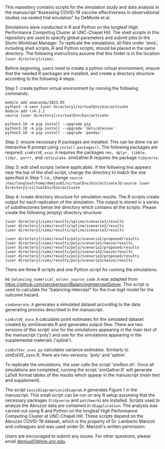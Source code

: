 This repository contains scripts for the simulation study and data analysis in the manuscript "Assessing COVID-19 vaccine effectiveness in observational studies via nested trial emulation" by DeMonte et al.

Simulations were conducted in R and Python on the longleaf High Performance Computing Cluster at UNC-Chapel Hill.  The shell scripts in this repository are used to specify global parameters and submit jobs to the Slurm Workload Manager.  To replicate the simulations, all files under 'sims', including shell scripts, R and Python scripts, should be placed in the same directory.  The following instructions assume that this folder is in the location ```[user directory]/sims/```.

Before beginning, users need to create a python virtual environment, ensure that the needed R packages are installed, and create a directory structure according to the following 4 steps. 

Step 1: create python virtual environment by running the following commands:

```
module add anaconda/2023.03
python3 -m venv [user directory]/virtualEnv/bin/activate
module add r/4.2.2
source [user directory]/virtualEnv/bin/activate

python3.10 -m pip install --upgrade pip
python3.10 -m pip install --upgrade 'delicatessen'
python3.10 -m pip install --upgrade 'pandas'
```

Step 2: ensure necessary R packages are installed.
This can be done via an interactive R prompt using ```install.packages()```.  The following packages are required:
```simEstVE_xxxx.R``` requires the packages ```rms, dplyr, tibble, tidyr, purrr,``` and ```reticulate```.
simGather.R requires the package ```tidyverse```.

Step 3: edit shell scripts (where applicable).
If the following line appears near the top of the shell script, change the directory to match the one specified in Step 1:
I.e., change
```source /nas/longleaf/home/demjus01/virtualEnv/bin/activate```
to 
```source [user directory]/virtualEnv/bin/activate```

Step 4: create directory structure for simulation results.
The R scripts create output for each replication of the simulation.  The output is stored in a series of subdirectories below the directory which contains all the scripts.  Please create the following (empty) directory structure:

```
[user directory]/sims/results/spline/scenario1/results
[user directory]/sims/results/spline/scenario2/results
[user directory]/sims/results/spline/scenario3/results

[user directory]/sims/results/poly/scenario1/proposed/results
[user directory]/sims/results/poly/scenario1/naive/results
[user directory]/sims/results/poly/scenario2/proposed/results
[user directory]/sims/results/poly/scenario2/naive/results
[user directory]/sims/results/poly/scenario3/proposed/results
[user directory]/sims/results/poly/scenario3/naive/results
```

There are three R scripts and one Python script for running the simulations. 

```00_balancing_numerical_solver_source_code.R``` was adapted from https://github.com/serobertson/BalancingInterceptSolver.  This script is used to calculate the "balancing intercept" for the true logit model for the outcome hazard.

```simGenerate.R``` generates a simulated dataset according to the data generating process described in the manuscript. 

```simEstVE_xxxx.R``` calculates point estimates for the simulated dataset created by simGenerate.R and generates output files.  There are two versions of this script: one for the simulations appearing in the main text of the manuscript ('poly') and one for the simulations appearing in the supplemental materials ('spline').

```simEstVar_xxxx.py``` calculates variance estimates.  Similarly to simEstVE_xxxx.R, there are two versions: 'poly' and 'spline'. 

To replicate the simulations, the user calls the script 'simRun.sh'.  Once all simulations are completed, running the script 'simGather.R' will generate LaTeX format tables of the results which appear in the manuscript (main text and supplement).
	
The script ```LexisDiagram/LexisDiagram.R``` generates Figure 1 in the manuscript.  This small script can be run on any R setup assuming that the necessary packages (```tidyverse``` and ```patchwork```) are installed.  Scripts used to analyze the Abruzzo data are contained in ```VEapplication```.  The analysis was carried out using R and Python on the longleaf High Performance Computing Cluster at UNC-Chapel Hill.  These scripts depend on the Abruzzo COVID-19 dataset, which is the property of Dr. Lamberto Manzoli and colleagues and was used under Dr. Manzoli's written permission.  

Users are encouraged to submit any issues.  For other questions, please email demjus01@live.unc.edu.

